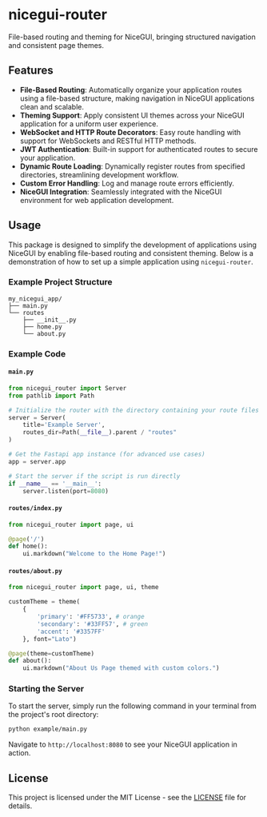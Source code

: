 # nicegui-router

File-based routing and theming for NiceGUI, bringing structured navigation and consistent page themes.

## Features
- **File-Based Routing**: Automatically organize your application routes using a file-based structure, making navigation in NiceGUI applications clean and scalable.
- **Theming Support**: Apply consistent UI themes across your NiceGUI application for a uniform user experience.
- **WebSocket and HTTP Route Decorators**: Easy route handling with support for WebSockets and RESTful HTTP methods.
- **JWT Authentication**: Built-in support for authenticated routes to secure your application.
- **Dynamic Route Loading**: Dynamically register routes from specified directories, streamlining development workflow.
- **Custom Error Handling**: Log and manage route errors efficiently.
- **NiceGUI Integration**: Seamlessly integrated with the NiceGUI environment for web application development.

## Usage

This package is designed to simplify the development of applications using NiceGUI by enabling file-based routing and consistent theming. Below is a demonstration of how to set up a simple application using `nicegui-router`.

### Example Project Structure

```plaintext
my_nicegui_app/
├── main.py
└── routes
    ├── __init__.py
    ├── home.py
    └── about.py
```

### Example Code

#### `main.py`
```python
from nicegui_router import Server
from pathlib import Path

# Initialize the router with the directory containing your route files
server = Server(
    title='Example Server', 
    routes_dir=Path(__file__).parent / "routes"
)

# Get the Fastapi app instance (for advanced use cases)
app = server.app

# Start the server if the script is run directly
if __name__ == '__main__':
    server.listen(port=8080)
```

#### `routes/index.py`
```python
from nicegui_router import page, ui

@page('/')
def home():
    ui.markdown("Welcome to the Home Page!")
```

#### `routes/about.py`
```python
from nicegui_router import page, ui, theme

customTheme = theme(
    {
        'primary': '#FF5733', # orange
        'secondary': '#33FF57', # green
        'accent': '#3357FF'
    }, font="Lato")

@page(theme=customTheme)
def about():
    ui.markdown("About Us Page themed with custom colors.")
```

### Starting the Server
To start the server, simply run the following command in your terminal from the project's root directory:
```bash
python example/main.py
```

Navigate to `http://localhost:8080` to see your NiceGUI application in action.

## License

This project is licensed under the MIT License - see the [LICENSE](LICENSE) file for details.